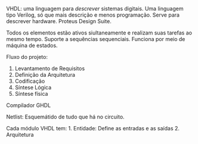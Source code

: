 VHDL: uma linguagem para *descrever* sistemas digitais.
Uma linguagem tipo Verilog, só que mais descrição e menos programação.
Serve para descrever hardware.
Proteus Design Suite.

Todos os elementos estão ativos siultaneamente e realizam suas tarefas ao mesmo tempo.
Suporte a sequências sequenciais.
Funciona por meio de máquina de estados.

Fluxo do projeto:
1. Levantamento de Requisitos
2. Definição da Arquitetura
3. Codificação
4. Síntese Lógica
5. Síntese física

Compilador GHDL

Netlist: Esquemátido de tudo que há no circuito.

Cada módulo VHDL tem:
	1. Entidade: Define as entradas e as saídas
	2. Arquitetura


